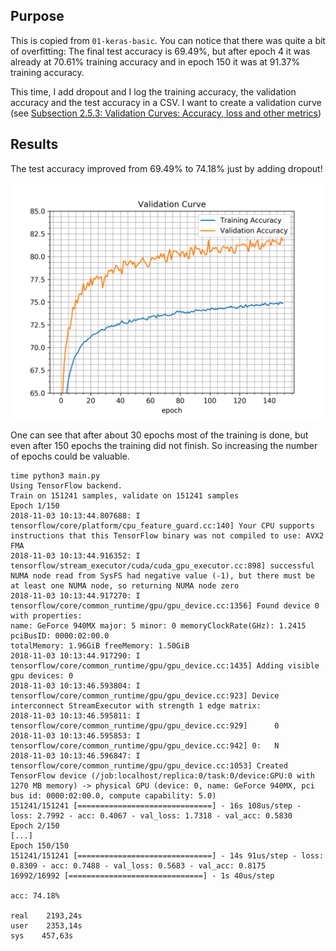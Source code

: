 ## Purpose

This is copied from `01-keras-basic`. You can notice that there was quite a bit
of overfitting: The final test accuracy is 69.49%, but after epoch 4 it was
already at 70.61% training accuracy and in epoch 150 it was at 91.37% training
accuracy.

This time, I add dropout and I log the training accuracy, the validation
accuracy and the test accuracy in a CSV. I want to create a validation curve
(see [Subsection 2.5.3: Validation Curves: Accuracy, loss and other metrics](https://arxiv.org/pdf/1707.09725.pdf))


## Results

The test accuracy improved from 69.49% to 74.18% just by adding dropout!

![](validation-curve.png)

One can see that after about 30 epochs most of the training is done, but even
after 150 epochs the training did not finish. So increasing the number of
epochs could be valuable.

```
time python3 main.py
Using TensorFlow backend.
Train on 151241 samples, validate on 151241 samples
Epoch 1/150
2018-11-03 10:13:44.807688: I tensorflow/core/platform/cpu_feature_guard.cc:140] Your CPU supports instructions that this TensorFlow binary was not compiled to use: AVX2 FMA
2018-11-03 10:13:44.916352: I tensorflow/stream_executor/cuda/cuda_gpu_executor.cc:898] successful NUMA node read from SysFS had negative value (-1), but there must be at least one NUMA node, so returning NUMA node zero
2018-11-03 10:13:44.917270: I tensorflow/core/common_runtime/gpu/gpu_device.cc:1356] Found device 0 with properties: 
name: GeForce 940MX major: 5 minor: 0 memoryClockRate(GHz): 1.2415
pciBusID: 0000:02:00.0
totalMemory: 1.96GiB freeMemory: 1.50GiB
2018-11-03 10:13:44.917290: I tensorflow/core/common_runtime/gpu/gpu_device.cc:1435] Adding visible gpu devices: 0
2018-11-03 10:13:46.593804: I tensorflow/core/common_runtime/gpu/gpu_device.cc:923] Device interconnect StreamExecutor with strength 1 edge matrix:
2018-11-03 10:13:46.595811: I tensorflow/core/common_runtime/gpu/gpu_device.cc:929]      0 
2018-11-03 10:13:46.595853: I tensorflow/core/common_runtime/gpu/gpu_device.cc:942] 0:   N 
2018-11-03 10:13:46.596847: I tensorflow/core/common_runtime/gpu/gpu_device.cc:1053] Created TensorFlow device (/job:localhost/replica:0/task:0/device:GPU:0 with 1270 MB memory) -> physical GPU (device: 0, name: GeForce 940MX, pci bus id: 0000:02:00.0, compute capability: 5.0)
151241/151241 [==============================] - 16s 108us/step - loss: 2.7992 - acc: 0.4067 - val_loss: 1.7318 - val_acc: 0.5830
Epoch 2/150
[...]
Epoch 150/150
151241/151241 [==============================] - 14s 91us/step - loss: 0.8309 - acc: 0.7488 - val_loss: 0.5683 - val_acc: 0.8175
16992/16992 [==============================] - 1s 40us/step

acc: 74.18%

real    2193,24s
user    2353,14s
sys    457,63s
```
